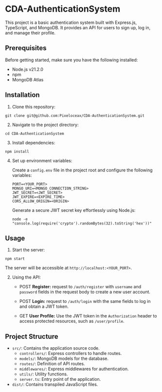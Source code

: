 # CDA-AuthenticationSystem

This project is a basic authentication system built with Express.js, TypeScript, and MongoDB. It provides an API for users to sign up, log in, and manage their profile.

## Prerequisites

Before getting started, make sure you have the following installed:

- Node.js v21.2.0
- npm
- MongoDB Atlas

## Installation

1. Clone this repository:

```
git clone git@github.com:Pixeloceax/CDA-AuthenticationSystem.git
```

2. Navigate to the project directory:

```
cd CDA-AuthenticationSystem
```

3. Install dependencies:

```
npm install
```

4. Set up environment variables:

   Create a `config.env` file in the project root and configure the following variables:

   ```env
   PORT=<YOUR_PORT>
   MONGO_URI=<MONGO_CONNECTION_STRING>
   JWT_SECRET=<JWT_SECRET>
   JWT_EXPIRE=<EXPIRE_TIME>
   CORS_ALLOW_ORIGIN=<ORIGIN>
   ```

   Generate a secure JWT secret key effortlessly using Node.js:

   ```
   node -e "console.log(require('crypto').randomBytes(32).toString('hex'))"
   ```

## Usage

1. Start the server:

```
npm start
```

The server will be accessible at `http://localhost:<YOUR_PORT>`.

2. Using the API:

   - POST **Register:** request to `/auth/register` with `username` and `password` fields in the request body to create a new user account.

   - POST **Login:** request to `/auth/login` with the same fields to log in and obtain a JWT token.

   - GET **User Profile:** Use the JWT token in the `Authorization` header to access protected resources, such as `/user/profile`.

## Project Structure

- `src/`: Contains the application source code.
  - `controllers/`: Express controllers to handle routes.
  - `models/`: MongoDB models for the database.
  - `routes/`: Definition of API routes.
  - `middlewares/`: Express middlewares for authentication.
  - `utils/`: Utility functions.
  - `server.ts`: Entry point of the application.
- `dist/`: Contains transpiled JavaScript files.
